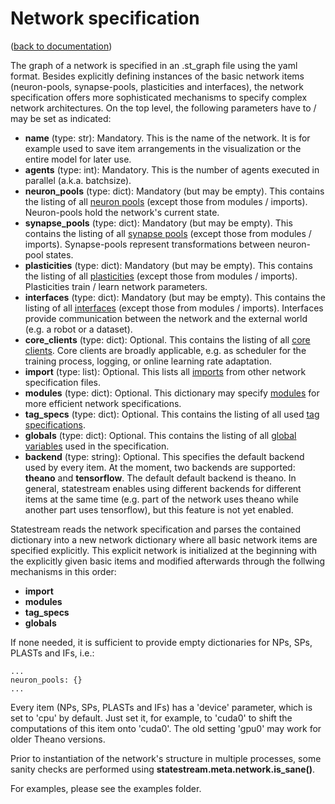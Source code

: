 Network specification
=====================
([back to documentation](README.md))

The graph of a network is specified in an .st_graph file using the yaml format. Besides explicitly defining instances of the basic network items (neuron-pools, synapse-pools, plasticities and interfaces), the network specification offers more sophisticated mechanisms to specify complex network architectures. On the top level, the following parameters have to / may be set as indicated:

* **name** (type: str): Mandatory. This is the name of the network. It is for example used to save item arrangements in the visualization or the entire model for later use.
* **agents** (type: int): Mandatory. This is the number of agents executed in parallel (a.k.a. batchsize).
* **neuron_pools** (type: dict): Mandatory (but may be empty). This contains the listing of all [neuron pools](neuron_pools.md) (except those from modules / imports). Neuron-pools hold the network's current state.
* **synapse_pools** (type: dict): Mandatory (but may be empty). This contains the listing of all [synapse pools](synapse_pools.md) (except those from modules / imports). Synapse-pools represent transformations between neuron-pool states.
* **plasticities** (type: dict): Mandatory (but may be empty). This contains the listing of all [plasticities](plasticities.md) (except those from modules / imports). Plasticities train / learn network parameters.
* **interfaces** (type: dict): Mandatory (but may be empty). This contains the listing of all [interfaces](interfaces.md) (except those from modules / imports). Interfaces provide communication between the network and the external world (e.g. a robot or a dataset).
* **core_clients** (type: dict): Optional. This contains the listing of all [core clients](clients.md). Core clients are broadly applicable, e.g. as scheduler for the training process, logging, or online learning rate adaptation.
* **import** (type: list): Optional. This lists all [imports](import_specification.md) from other network specification files.
* **modules** (type: dict): Optional. This dictionary may specify [modules](modules.md) for more efficient network specifications.
* **tag_specs** (type: dict): Optional. This contains the listing of all used [tag specifications](tag_specification.md).
* **globals** (type: dict): Optional. This contains the listing of all [global variables](globals.md) used in the specification.
* **backend** (type: string): Optional. This specifies the default backend used by every item. At the moment, two backends are supported: __theano__ and __tensorflow__. The default default backend is theano. In general, statestream enables using different backends for different items at the same time (e.g. part of the network uses theano while another part uses tensorflow), but this feature is not yet enabled.

Statestream reads the network specification and parses the contained dictionary into a new network dictionary where all basic network items are specified explicitly. This explicit network is initialized at the beginning with the explicitly given basic items and modified afterwards through the follwing mechanisms in this order:

* **import**
* **modules**
* **tag_specs**
* **globals**

If none needed, it is sufficient to provide empty dictionaries for NPs, SPs, PLASTs and IFs, i.e.:

```
...
neuron_pools: {}
...
```

Every item (NPs, SPs, PLASTs and IFs) has a 'device' parameter, which is set to 'cpu' by default. Just set it, for example, to 'cuda0' to shift the computations of this item onto 'cuda0'. The old setting 'gpu0' may work for older Theano versions.

Prior to instantiation of the network's structure in multiple processes, some sanity checks are performed using **statestream.meta.network.is_sane()**.

For examples, please see the examples folder.
